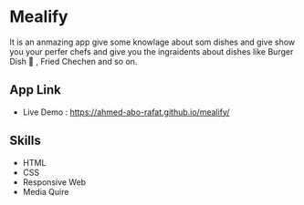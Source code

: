 # Mealify
It is an anmazing app give some knowlage about som dishes and give show you your perfer chefs and give you the ingraidents about dishes like Burger Dish 🍔 , Fried Chechen and so on.
## App Link
 - Live Demo : https://ahmed-abo-rafat.github.io/mealify/
## Skills
- HTML
- CSS
- Responsive Web
- Media Quire
  
